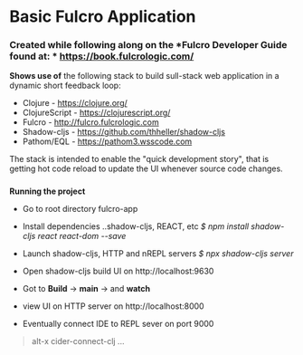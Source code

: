# Basic Fulcro Application
### Created while following along on the *Fulcro Developer Guide found at: * https://book.fulcrologic.com/


**Shows use of** the following stack to build sull-stack web application in a dynamic short feedback loop:
  * Clojure - https://clojure.org/
  * ClojureScript - https://clojurescript.org/
  * Fulcro - http://fulcro.fulcrologic.com
  * Shadow-cljs - https://github.com/thheller/shadow-cljs
  * Pathom/EQL - https://pathom3.wsscode.com

The stack is intended to enable the "quick development story",
that is getting hot code reload to update the UI whenever source code changes. 

###
**Running the project**
+ Go to root directory fulcro-app
+ Install dependencies ..shadow-cljs, REACT, etc
  _$ npm install shadow-cljs react react-dom --save_

+ Launch shadow-cljs, HTTP  and nREPL servers 
  _$ npx shadow-cljs server_
  
+ Open shadow-cljs build UI on http://localhost:9630
+ Got to **Build** -> **main** -> and **watch**
+ view UI on HTTP server on http://localhost:8000
+ Eventually connect IDE to REPL sever on port 9000
 > alt-x cider-connect-clj ...
